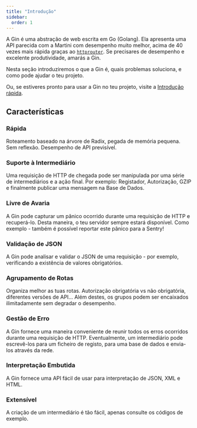 ```yaml
---
title: "Introdução"
sidebar:
  order: 1
---
```


A Gin é uma abstração de web escrita em Go (Golang). Ela apresenta uma API parecida com a Martini com desempenho muito melhor, acima de 40 vezes mais rápida graças ao [`httprouter`](https://github.com/julienschmidt/httprouter). Se precisares de desempenho e excelente produtividade, amarás a Gin.

Nesta seção introduziremos o que a Gin é, quais problemas soluciona, e como pode ajudar o teu projeto.

Ou, se estiveres pronto para usar a Gin no teu projeto, visite a [Introdução rápida](https://gin-gonic.com/docs/quickstart/).

## Características

### Rápida

Roteamento baseado na árvore de Radix, pegada de memória pequena. Sem reflexão. Desempenho de API previsível.

### Suporte à Intermediário

Uma requisição de HTTP de chegada pode ser manipulada por uma série de intermediários e a ação final. Por exemplo: Registador, Autorização, GZIP e finalmente publicar uma mensagem na Base de Dados.

### Livre de Avaria

A Gin pode capturar um pânico ocorrido durante uma requisição de HTTP e recuperá-lo. Desta maneira, o teu servidor sempre estará disponível. Como exemplo - também é possível reportar este pânico para a Sentry!

### Validação de JSON

A Gin pode analisar e validar o JSON de uma requisição - por exemplo, verificando a existência de valores obrigatórios.

### Agrupamento de Rotas

Organiza melhor as tuas rotas. Autorização obrigatória vs não obrigatória, diferentes versões de API... Além destes, os grupos podem ser encaixados ilimitadamente sem degradar o desempenho.

### Gestão de Erro

A Gin fornece uma maneira conveniente de reunir todos os erros ocorridos durante uma requisição de HTTP. Eventualmente, um intermediário pode escrevê-los para um ficheiro de registo, para uma base de dados e envia-los através da rede.

### Interpretação Embutida

A Gin fornece uma API fácil de usar para interpretação de JSON, XML e HTML.

### Extensível

A criação de um intermediário é tão fácil, apenas consulte os códigos de exemplo.

